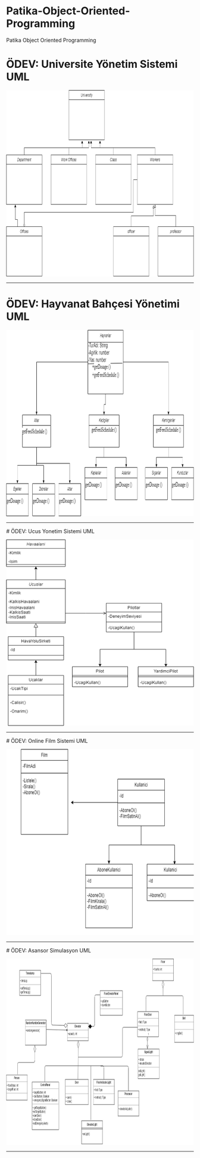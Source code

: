 # Patika-Object-Oriented-Programming
Patika Object Oriented Programming

# ÖDEV: Universite Yönetim Sistemi UML
<p align="center">
  <img src="https://github.com/betul-yilmaz/Patika-Object-Oriented-Programming/blob/main/Universite%20Yonetim%20Sistemi%20UML.png" width="800" height="500" alt=".netProject">
</p>

<hr/>

# ÖDEV: Hayvanat Bahçesi Yönetimi UML
<p align="center">
  <img src="https://github.com/betul-yilmaz/Patika-Object-Oriented-Programming/blob/main/HayvanatBahcesiYonetimi.png" width="800" height="500" alt=".netProject">
</p>

<hr/>
# ÖDEV: Ucus Yonetim Sistemi UML
<p align="center">
  <img src="https://github.com/betul-yilmaz/Patika-Object-Oriented-Programming/blob/main/UcusYonetimSistemi.png" width="800" height="500" alt=".netProject">
</p>

<hr/>
# ÖDEV: Online Film Sistemi UML
<p align="center">
  <img src="https://github.com/betul-yilmaz/Patika-Object-Oriented-Programming/blob/main/OnlineFilmSistemi.png" width="800" height="500" alt=".netProject">
</p>

<hr/>
# ÖDEV: Asansor Simulasyon UML
<p align="center">
  <img src="https://github.com/betul-yilmaz/Patika-Object-Oriented-Programming/blob/main/AsansorSimulasyon.jpg" width="800" height="500" alt=".netProject">
</p>

<hr/>



